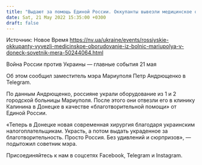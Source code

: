 ```yaml
---
title: "Выдают за помощь Единой России. Оккупанты вывезли медицинское оборудование из больниц Мариуполя в Донецк — советник мэра"
date: Sat, 21 May 2022 15:35:00 +0300
draft: false
---
```

Источник: Новое Время https://nv.ua/ukraine/events/rossiyskie-okkupanty-vyvezli-medicinskoe-oborudovanie-iz-bolnic-mariupolya-v-doneck-sovetnik-mera-50244064.html


Война России против Украины — главные события 21 мая

Об этом сообщил заместитель мэра Мариуполя Петр Андрющенко в Telegram.

По данным Андрющенко, россияне украли оборудование из 1 и 2 городской больницы Мариуполя. После этого они отвезли его в клинику Калинина в Донецке в качестве «благотворительной помощи» от Единой России.

«Теперь в Донецке новая современная хирургия благодаря украинским налогоплательщикам. Украсть, а потом выдать украденное за благотворительность. Просто Россия. Без удивлений и сюрпризов», — подытожил советник мэра.

Присоединяйтесь к нам в соцсетях Facebook, Telegram и Instagram.
